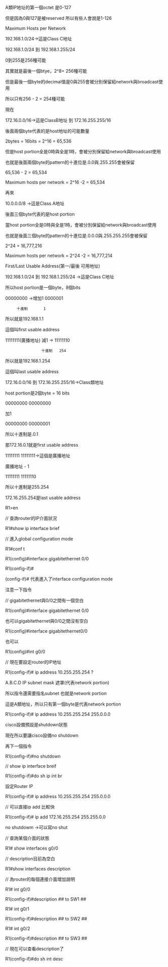 A類IP地址的第一個octet 是0-127  
  
但是因為0與127是被reserved 所以有些人會說是1-126
  

  
Maximum Hosts per Network
  
192.168.1.0/24→這是Class C地址
  

  
192.168.1.0/24 到 192.168.1.255/24
  
0到255是256種可能
  
其實就是最後一個btye，2^8= 256種可能
  
但是最後一個byte的decimal值是0與255會被分別保留給network與broadcast使用
  
所以只有256 - 2 = 254種可能
  

  
現在
  
172.16.0.0/16→這是ClassB地址 到 172.16.255.255/16
  
後面兩個byte代表的是host地址的可能數量
  
2bytes = 16bits = 2^16 = 65,536
  
但是host portion全是0時與全是1時，會被分別保留給network與broadcast使用
  
也就是後面兩個byte的pattern的十進位是.0.0與.255.255會被保留
  
65,536 - 2 = 65,534
  
Maximum hosts per network = 2^16 -2 = 65,534
  

  
再來
  
10.0.0.0/8 →這是Class A地址
  
後面三個byte代表的是host portion
  
當host portion全是0時與全是1時，會被分別保留給network與broadcast使用
  
也就是後面三個byte的pattern的十進位是.0.0.0與.255.255.255會被保留
  

  
2^24 = 16,777,216
  
Maximum hosts per network = 2^24 -2 = 16,777,214
  

  
First/Last Usable Address(第一/最後 可用地址)
  
192.168.1.0/24 到 192.168.1.255/24 →這是Class C地址
  
所以host portion是一個byte，8個bits
  

  
00000000 →增加1      0000001
  
         十進制       1
  
所以就是192.168.1.1
  
這個叫first usable address
  

  

  
11111111(廣播地址)  減1 →   11111110
  
                    十進制   254
  
所以就是192.168.1.254
  
這個叫last usable address
  

  
172.16.0.0/16 到 172.16.255.255/16→Class類地址
  
host portion是2個byte = 16 bits
  
00000000 00000000
  
加1
  
00000000 00000001
  
所以十進制是.0.1
  
那172.16.0.1就是first usable address
  

  

  
11111111 11111111→這個是廣播地址
  
廣播地址 - 1
  
11111111 11111110
  
所以十進制是255.254
  
172.16.255.254是last usable address
  

  
R1>en
  

  
// 查詢router的IP介面狀況
  
R1#show ip interface brief
  

  
// 進入global configuration mode
  
R1#conf t
  

  
R1(config)#interface gigabitethernet 0/0
  
R1(config-if)# 
  

  
(config-if)# 代表進入了interface configuration mode
  

  

  
注意一下指令
  
// gigabitethernet與0/0之間有一個空白
  
R1(config)#interface gigabitethernet 0/0
  

  
也可以gigabitethernet與0/0之間沒有空白
  
R1(config)#interface gigabitethernet0/0
  

  
也可以
  
R1(config)#int g0/0
  

  
// 現在要設定router的IP地址
  
R1(config-if)# ip address 10.255.255.254 ?
  
A.B.C.D IP subnet mask 遮罩(代表network portion)
  

  
所以指令還需要指名subnet 也就是network portion
  
這是A類地址，所以只有第一個byte是代表network portion
  
R1(config-if)# ip address 10.255.255.254 255.0.0.0
  

  
cisco設備預設是shutdown狀態
  
現在所以要讓cisco設備no shutdown
  
再下一個指令
  
R1(config-if)#no shutdown
  

  
// show ip interface breif
  
R1(config-if)#do sh ip int br
  

  
設定Router IP
  
R1(config-if)# ip address 10.255.255.254 255.0.0.0
  

  
// 可以直接ip add 比較快
  
R1(config-if)# ip add 172.16.255.254 255.255.0.0
  

  
no shutdowm  →可以寫no shut
  

  
// 查詢某個介面的狀態
  
R1# show interfaces g0/0
  

  

  
// description目前為空白
  
R1#show interfaces description
  

  
// 為router的每個連接介面增加說明
  
R1# int g0/0
  
R1(config-if)#description ## to SW1 ##
  

  
R1# int g0/1
  
R1(config-if)#description ## to SW2 ##
  

  
R1# int g0/2
  
R1(config-if)#description ## to SW3 ##
  

  
// 現在可以查看description了
  
R1(config-if)#do sh int desc